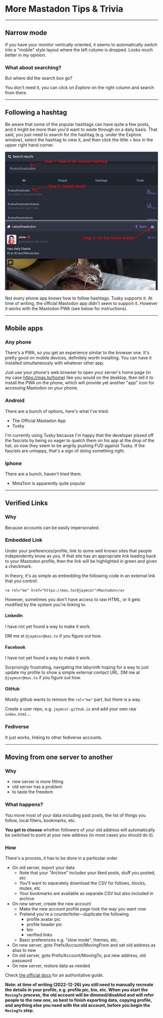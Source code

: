 # More Mastadon Tips & Trivia

----------------------------------------------------------------------------

## Narrow mode

If you have your monitor vertically oriented, it seems to automatically
switch into a "mobile" style layout where the left column is dropped.
Looks much better in my opinion.

### What about searching?

But where did the search box go?

You don't need it, you can click on *Explore* on the right column and search
from there.

----------------------------------------------------------------------------

## Following a hashtag

Be aware that some of the popular hashtags can have quite a few posts, and
it might be more than you'd want to wade through on a daily basis.  That said,
you just need to search for the hashtag (e.g. under the Explore window),
select the hashtag to view it, and then click the little + box in the upper
right hand corner.

![Pictorial steps](../images/hashfollowsteps.png)

Not every phone app knows how to follow hashtags.  Tusky supports it.  At time
of writing, the official Mastodon app didn't seem to support it.  However it
works with the Mastodon PWA (see below for instructions).

----------------------------------------------------------------------------

## Mobile apps

### Any phone

There's a PWA, so you get an experience similar to the browser one.
It's pretty good on mobile devices, definitely worth installing.  You
can have it installed simultaneously with whatever other app.

Just use your phone's web browser to open your server's home page (in my case
https://mas.to/home) like you would on the desktop, then tell it to install the
PWA on the phone, which will provide yet another "app" icon for accessing
Mastodon on your phone.

### Android

There are a bunch of options, here's what I've tried:

* The Official Mastadon App
* Tusky

I'm currently using Tusky because I'm happy that the developer pissed off the
fascists by being so eager to quelch them on his app at the drop of the hat, so
now they seem to be angrily pushing FUD against Tusky.  If the fascists are
unhappy, that's a sign of doing something right.

### Iphone

There are a bunch, haven't tried them.

* MetaText is apparently quite popular

----------------------------------------------------------------------------

## Verified Links

### Why

Because accounts can be easily impersonated.

### Embedded Link

Under your preferences/profile, link to some well known sites that people
independently know as you.  If that site has an appropriate link leading back
to your Mastodon profile, then the link will be highlighted in green and given
a checkmark.

In theory, it's as simple as embedding the following code in an external
link that you control:

```
<a rel="me" href="https://mas.to/@jaymcor">Mastodon</a>
```

However, sometimes you don't have access to raw HTML, or it gets modified
by the system you're linking to.

#### LinkedIn

I have not yet found a way to make it work.

DM me at `@jaymcor@mas.to` if you figure out how.

#### Facebook

I have not yet found a way to make it work.

Surprisingly frustrating, navigating the labyrinth hoping for a way to just
update my profile to show a simple external contact URL.  DM me at
`@jaymcor@mas.to` if you figure out how.

#### GitHub

Mostly github wants to remove the `rel="me"` part, but there is a way.

Create a user repo, e.g. `jaymcor.github.io` and add your own raw `index.html`...

### Fediverse

It just works, linking to other fediverse accounts.

----------------------------------------------------------------------------

## Moving from one server to another

### Why

* new server is more fitting
* old server has a problem
* to taste the freedom

### What happens?

You move most of your data including past posts, the list of things
you follow, local filters, bookmarks, etc.

**You get to choose** whether followers of your old address will automatically
be switched to point at your new address (in most cases you should do it).

### How

There's a process, it has to be done in a particular order

* On old server, export your data
  * Note that your "Archive" includes your liked posts, stuff you posted, etc
  * You'll want to separately download the CSV for follows, blocks, mutes, etc
  * Your bookmarks are available as separate CSV but also included in archive
* On new server, create the new account
  * Make the new account profile page look the way you want now
  * Pretend you're a counterfeiter--duplicate the following
    * profile avatar pic
    * profile header pic
    * bio
    * verified links
  * Basic preferences e.g. "slow mode", themes, etc.
* On new server, goto Prefs/Account/MovingFrom and set old address as alias to new
* On old server, goto Prefs/Account/MovingTo, put new address, old password
* On new server, restore data as needed

Check [the official docs](https://docs.joinmastodon.org/user/moving/) for an authoritative guide.

**Note: at time of writing (2022-12-26) you still need to manually recreate the details in your profile, e.g. profile pic, bio, etc.  When you start the `MovingTo` process, the old account will be dimmed/disabled and will refer people to the new one, so best to finish exporting data, copying profile, and anything else you need with the old account, before you begin the `MovingTo` step.**
